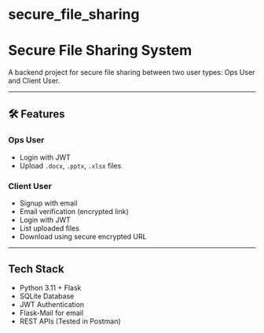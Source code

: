 # secure_file_sharing
# Secure File Sharing System

A backend project for secure file sharing between two user types: Ops User and Client User.

---

## 🛠 Features

### Ops User
- Login with JWT
- Upload `.docx`, `.pptx`, `.xlsx` files

###  Client User
- Signup with email
- Email verification (encrypted link)
- Login with JWT
- List uploaded files
- Download using secure encrypted URL

---

## Tech Stack
- Python 3.11 + Flask
- SQLite Database
- JWT Authentication
- Flask-Mail for email
- REST APIs (Tested in Postman)



